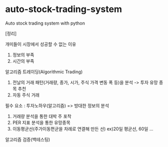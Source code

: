 # auto-stock-trading-system
Auto stock trading system with python

[정리]

개미들이 시장에서 성공할 수 없는 이유
1. 정보의 부족
2. 시간의 부족

알고리즘 트레이딩(Algorithmic Trading)
1. 전날의 거래 패턴(거래량, 종가, 시가, 주식 가격 변동 폭 등)을 분석 -> 투자 유망 종목 추천
2. 자동 주식 거래

필수 요소 : 투자노하우(알고리즘) => 방대한 정보의 분석

1. 거래량 분석을 통한 대박 주 포착
2. PER 지표 분석을 통한 유망종목
3. 이동평균선(주가이동편균을 차례로 연결해 만든 선) ex)20일 평균선, 60일 ...

알고리즘 검증(백테스팅)
